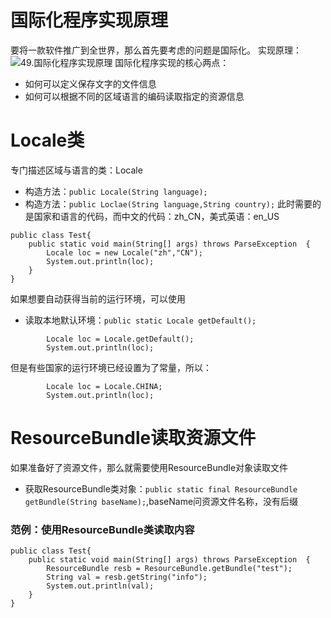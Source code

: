 # 国际化程序实现原理
要将一款软件推广到全世界，那么首先要考虑的问题是国际化。
实现原理：
![49.国际化程序实现原理](http://)
国际化程序实现的核心两点：
- 如何可以定义保存文字的文件信息
- 如何可以根据不同的区域语言的编码读取指定的资源信息

# Locale类
专门描述区域与语言的类：Locale
- 构造方法：`public Locale(String language);`
- 构造方法：`public Loclae(String language,String country);`
此时需要的是国家和语言的代码，而中文的代码：zh_CN，美式英语：en_US
```
public class Test{
	public static void main(String[] args) throws ParseException  {
		Locale loc = new Locale("zh","CN");
		System.out.println(loc);
	}
}
```
如果想要自动获得当前的运行环境，可以使用
- 读取本地默认环境：`public static Locale getDefault();`
```
		Locale loc = Locale.getDefault();
		System.out.println(loc);
```
但是有些国家的运行环境已经设置为了常量，所以：
```
		Locale loc = Locale.CHINA;
		System.out.println(loc);
```

# ResourceBundle读取资源文件
如果准备好了资源文件，那么就需要使用ResourceBundle对象读取文件
- 获取ResourceBundle类对象：`public static final ResourceBundle getBundle(String baseName);`,baseName问资源文件名称，没有后缀

### 范例：使用ResourceBundle类读取内容
```
public class Test{
	public static void main(String[] args) throws ParseException  {
		ResourceBundle resb = ResourceBundle.getBundle("test");
		String val = resb.getString("info");
		System.out.println(val);
	}
}
```